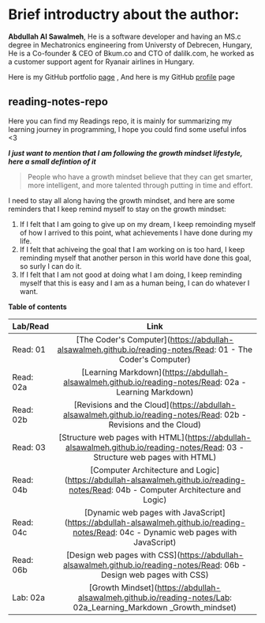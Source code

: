 # Brief introductry about the author: 
**Abdullah Al Sawalmeh**, He is a software developer and having an MS.c degree in Mechatronics engineering from Universty of Debrecen, Hungary, He is a Co-founder & CEO of Bkum.co and CTO of dalilk.com, he worked as a customer support agent for Ryanair airlines in Hungary.

Here is my GitHub portfolio [page](https://abdullah-alsawalmeh.github.io/reading-notes/) , And here is my GitHub [profile](https://github.com/Abdullah-AlSawalmeh) page 

## reading-notes-repo
Here you can find my Readings repo, it is mainly for summarizing my learning journey in programming, I hope you could find some useful infos &lt;3

***I just want to mention that I am following the growth mindset lifestyle, here a small defintion of it***
> People who have a growth mindset believe that they can get smarter, more intelligent, and more talented through putting in time and effort. 

I need to stay all along having the growth mindset, and here are some reminders that I keep remind myself to stay on the growth mindset: 

1. If I felt that I am going to give up on my dream, I keep remoinding myself of how I arrived to this point, what achievements I have done during my life.
2. If I felt that achiveing the goal that I am working on is too hard, I keep reminding myself that another person in this world have done this goal, so surly I can do it.
3. If I felt that I am not good at doing what I am doing, I keep reminding myself that this is easy and I am as a human being, I can do whatever I want.

**Table of contents**


| Lab/Read        | Link       |
| ------------- |:-------------:|
| Read: 01      | [The Coder's Computer](https://abdullah-alsawalmeh.github.io/reading-notes/Read: 01 - The Coder's Computer)| 
| Read: 02a     | [Learning Markdown](https://abdullah-alsawalmeh.github.io/reading-notes/Read: 02a - Learning Markdown)|  
| Read: 02b     | [Revisions and the Cloud](https://abdullah-alsawalmeh.github.io/reading-notes/Read: 02b - Revisions and the Cloud)|  
| Read: 03     | [Structure web pages with HTML](https://abdullah-alsawalmeh.github.io/reading-notes/Read: 03 - Structure web pages with HTML)| 
| Read: 04b     | [Computer Architecture and Logic](https://abdullah-alsawalmeh.github.io/reading-notes/Read: 04b - Computer Architecture and Logic)| 
| Read: 04c     | [Dynamic web pages with JavaScript](https://abdullah-alsawalmeh.github.io/reading-notes/Read: 04c - Dynamic web pages with JavaScript)| 
| Read: 06b     | [Design web pages with CSS](https://abdullah-alsawalmeh.github.io/reading-notes/Read: 06b - Design web pages with CSS)| 
| Lab: 02a     | [Growth Mindset](https://abdullah-alsawalmeh.github.io/reading-notes/Lab: 02a_Learning_Markdown _Growth_mindset)| 




